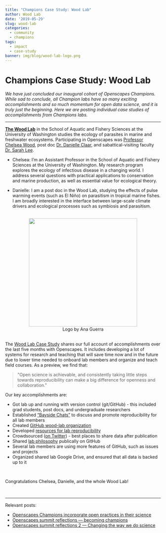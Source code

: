 ```yaml
---
title: "Champions Case Study: Wood Lab"
author: Wood Lab
date: '2019-05-29'
slug: wood-lab
categories:
  - community
  - champions
tags:
  - impact
  - case-study  
banner: img/blog/wood-lab-logo.png  
---
```


# Champions Case Study: Wood Lab 

*We have just concluded our inaugural cohort of Openscapes Champions. While sad to conclude, all Champion labs have so many exciting accomplishments and so much momentum for open data science, and it is truly just the beginning. Here we are posting individual case studies of accomplishments from Champions labs.*

---

[**The Wood Lab**](https://chelsealwood.wordpress.com/) in the School of Aquatic and Fishery Sciences at the University of Washington studies the ecology of parasites in marine and freshwater ecosystems. Participating in Openscapes was [Professor Chelsea Wood](https://chelsealwood.wordpress.com/chelsea/), post doc [Dr. Danielle Claar](https://danielleclaar.weebly.com/), and sabattical-visiting faculty [Dr. Sarah Lee](https://www.depauw.edu/academics/departments-programs/biology/faculty-research-profiles/sarah-lee/).

- Chelsea: I’m an Assistant Professor in the School of Aquatic and Fishery Sciences at the University of Washington. My research program explores the ecology of infectious disease in a changing world. I address several questions with practical applications to conservation and marine production, as well as essential value for ecological theory.

- Danielle: I am a post doc in the Wood Lab, studying the effects of pulse warming events (such as El Niño) on parasitism in tropical marine fishes. I am broadly interested in the interface between large-scale climate drivers and ecological processes such as symbiosis and parasitism.


<br> 

<center>
  <a><img src="/img/blog/wood-lab-logo.png" width="350px"></a>
  <figcaption>Logo by Ana Guerra</figcaption>
</center>

<br> 

The [Wood Lab Case Study](https://docs.google.com/document/d/1SW44etET6qOecOkWEVMlIhTL-5HJ5qpHxaqyHI85Tlg/edit#) shares our full account of accomplishments over the last five months with Openscapes. It includes developing a lot of systems for research and teaching that will save time now and in the future due to lower time needed to onboard lab members and organize and teach field courses. As a preview, we find that: 

> "Open science is achievable, and consistently taking little steps towards reproducibility can make a big difference for openness and collaboration." 

Our key accomplishments are: 

- Got lab up and running with version control (git/GitHub) - this included grad students, post docs, and undergraduate researchers
- Established [“Bayside Chats”](https://docs.google.com/document/d/e/2PACX-1vQEN-hqEIvnddWNdpYdATzZIUgAFFzKzPCLm5ijjSQeViD6E4ExAbHXYyhQSF58SyJQrWR40i6P_h2u/pub) to discuss and promote reproducibility for all lab members
- Created [GitHub wood-lab organization](https://github.com/wood-lab)
- Developed [resources for lab reproducibility](https://github.com/wood-lab/wood-lab-resources)
- Crowdsourced ([on Twitter](https://twitter.com/ClaarDanielle/status/1123291608445636608)) - best places to share data after publication
- Shared [lab philosophy](https://github.com/wood-lab/wood-lab-resources/blob/master/Wood%20Lab%20Philosophy.docx) publically on GitHub
- Several lab members are using more features of GitHub, such as issues and projects
- Organized shared lab Google Drive, and ensured that all data is backed up to it

<br>

Congratulations Chelsea, Danielle, and the whole Wood Lab! 

<br>

---

Relevant posts: 

- [Openscapes Champions incorporate open practices in their science](https://www.openscapes.org/blog/2019/03/27/champions-incorporate-open-science/)
- [Openscapes summit reflections — becoming champions](https://www.openscapes.org/blog/2019/04/08/summit-reflections1/)
- [Openscapes summit reflections 2 — Changing the way we do science](https://www.openscapes.org/blog/2019/04/25/summit-reflections2/)

<br>
